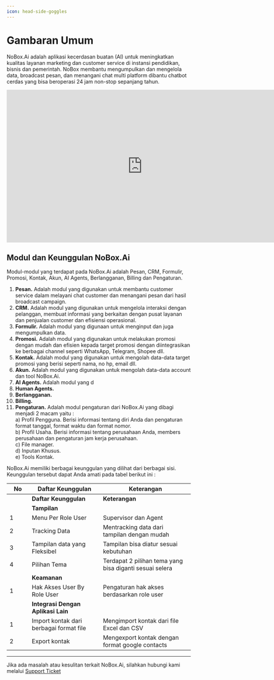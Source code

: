 ```yaml
---
icon: head-side-goggles
---
```


# <i class="fa-regular fa-info"></i> Gambaran Umum

NoBox.Ai adalah aplikasi kecerdasan buatan (Al) untuk meningkatkan kualitas layanan marketing dan customer service di instansi pendidikan, bisnis dan pemerintah. NoBox membantu mengumpulkan dan mengelola data, broadcast pesan, dan menangani chat multi platform dibantu chatbot cerdas yang bisa beroperasi 24 jam non-stop sepanjang tahun.

<iframe width="742" height="418" src="https://www.youtube.com/embed/d3nexE3PqQk" title="Pengenalan Tampilan NoBox" frameborder="0" allow="accelerometer; autoplay; clipboard-write; encrypted-media; gyroscope; picture-in-picture; web-share" referrerpolicy="strict-origin-when-cross-origin" allowfullscreen></iframe>


## **Modul dan Keunggulan NoBox.Ai**

Modul-modul yang terdapat pada NoBox.Ai adalah Pesan, CRM, Formulir, Promosi, Kontak, Akun, AI Agents, Berlangganan, Billing dan Pengaturan.

1. **Pesan.** Adalah modul yang digunakan untuk membantu customer service dalam melayani chat customer dan menangani pesan dari hasil broadcast campaign.
2. **CRM.** Adalah modul yang digunakan untuk mengelola interaksi dengan pelanggan, membuat informasi yang berkaitan dengan pusat layanan dan penjualan customer dan efisiensi operasional.
3. **Formulir.** Adalah modul yang digunaan untuk menginput dan juga mengumpulkan data.
4. **Promosi.** Adalah modul yang digunakan untuk melakukan promosi dengan mudah dan efisien kepada target promosi dengan diintegrasikan ke berbagai channel seperti WhatsApp, Telegram, Shopee dll.
5. **Kontak.** Adalah modul yang digunakan untuk mengolah data-data target promosi yang berisi seperti nama, no hp, email dll.
6. **Akun.** Adalah modul yang digunakan untuk mengolah data-data account dan tool NoBox.Ai.
7. **AI Agents.** Adalah modul yang d
8. **Human Agents.**
9. **Berlangganan.**
10. **Billing.**
11. **Pengaturan.** Adalah modul pengaturan dari NoBox.Ai yang dibagi menjadi 2 macam yaitu :\
    a) Profil Pengguna. Berisi informasi tentang diri Anda dan pengaturan format tanggal, format waktu dan format nomor.\
    b) Profil Usaha. Berisi informasi tentang perusahaan Anda, members perusahaan dan pengaturan jam kerja perusahaan.\
    c) File manager.\
    d) Inputan Khusus.\
    e) Tools Kontak.

NoBox.Ai memiliki berbagai keunggulan yang dilihat dari berbagai sisi. Keunggulan tersebut dapat Anda amati pada tabel berikut ini :

<table><thead><tr><th width="44.79998779296875">No</th><th>Daftar Keunggulan</th><th>Keterangan</th></tr></thead><tbody><tr><td></td><td><strong>Daftar Keunggulan</strong></td><td><strong>Keterangan</strong></td></tr><tr><td></td><td><strong>Tampilan</strong> </td><td></td></tr><tr><td>1</td><td>Menu Per Role User</td><td>Supervisor dan Agent</td></tr><tr><td>2</td><td>Tracking Data</td><td>Mentracking data dari tampilan dengan mudah</td></tr><tr><td>3</td><td>Tampilan data yang Fleksibel</td><td>Tampilan bisa diatur sesuai kebutuhan</td></tr><tr><td>4</td><td>Pilihan Tema</td><td>Terdapat 2 pilihan tema yang bisa diganti sesuai selera</td></tr><tr><td></td><td><strong>Keamanan</strong></td><td></td></tr><tr><td>1</td><td>Hak Akses User By Role User</td><td>Pengaturan hak akses berdasarkan role user</td></tr><tr><td></td><td><strong>Integrasi Dengan Aplikasi Lain</strong></td><td></td></tr><tr><td>1</td><td>Import kontak dari berbagai format file</td><td>Mengimport kontak dari file Excel dan CSV</td></tr><tr><td>2</td><td>Export kontak</td><td>Mengexport kontak dengan format google contacts</td></tr></tbody></table>

***

Jika ada masalah atau kesulitan terkait NoBox.Ai, silahkan hubungi kami melalui [Support Ticket](https://crm.nobox.ai/clients/tickets)

